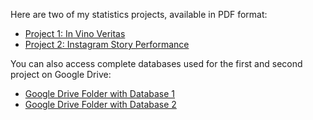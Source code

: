 Here are two of my statistics projects, available in PDF format:
- [Project 1: In Vino Veritas](https://github.com/viviana-04/statsprojects/blob/57517270cb621cc38674947a51e1a39e6a90e0f2/In%20Vino%20Veritas.pdf)
- [Project 2: Instagram Story Performance](https://github.com/viviana-04/statsprojects/blob/69b2325f7e2b81583230d1fcb2e1ae012e221dbf/Instagram%20Story%20Performance.pdf)

You can also access complete databases used for the first and second project on Google Drive: 
- [Google Drive Folder with Database 1](https://drive.google.com/drive/folders/1_tS5OxCTEt8PU7Pyctvmmit1wXoXTm0a)
- [Google Drive Folder with Database 2](https://drive.google.com/drive/folders/1v4ufidfTm_xo0LsQgdbIrG7TKvloWVVd?usp=sharing)
